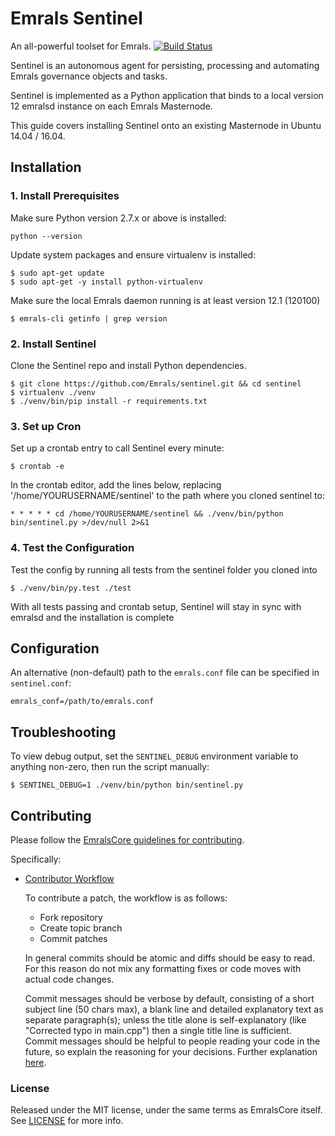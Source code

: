 # Emrals Sentinel

An all-powerful toolset for Emrals.
[![Build Status](https://travis-ci.org/Emrals/sentinel.svg?branch=master)](https://travis-ci.org/emralspay/sentinel)

Sentinel is an autonomous agent for persisting, processing and automating Emrals governance objects and tasks.

Sentinel is implemented as a Python application that binds to a local version 12 emralsd instance on each Emrals Masternode.

This guide covers installing Sentinel onto an existing Masternode in Ubuntu 14.04 / 16.04.

## Installation

### 1. Install Prerequisites

Make sure Python version 2.7.x or above is installed:

    python --version

Update system packages and ensure virtualenv is installed:

    $ sudo apt-get update
    $ sudo apt-get -y install python-virtualenv

Make sure the local Emrals daemon running is at least version 12.1 (120100)

    $ emrals-cli getinfo | grep version

### 2. Install Sentinel

Clone the Sentinel repo and install Python dependencies.

    $ git clone https://github.com/Emrals/sentinel.git && cd sentinel
    $ virtualenv ./venv
    $ ./venv/bin/pip install -r requirements.txt

### 3. Set up Cron

Set up a crontab entry to call Sentinel every minute:

    $ crontab -e

In the crontab editor, add the lines below, replacing '/home/YOURUSERNAME/sentinel' to the path where you cloned sentinel to:

    * * * * * cd /home/YOURUSERNAME/sentinel && ./venv/bin/python bin/sentinel.py >/dev/null 2>&1

### 4. Test the Configuration

Test the config by running all tests from the sentinel folder you cloned into

    $ ./venv/bin/py.test ./test

With all tests passing and crontab setup, Sentinel will stay in sync with emralsd and the installation is complete

## Configuration

An alternative (non-default) path to the `emrals.conf` file can be specified in `sentinel.conf`:

    emrals_conf=/path/to/emrals.conf

## Troubleshooting

To view debug output, set the `SENTINEL_DEBUG` environment variable to anything non-zero, then run the script manually:

    $ SENTINEL_DEBUG=1 ./venv/bin/python bin/sentinel.py

## Contributing

Please follow the [EmralsCore guidelines for contributing](https://github.com/emralspay/emrals/blob/master/CONTRIBUTING.md).

Specifically:

* [Contributor Workflow](https://github.com/emralspay/emrals/blob/master/CONTRIBUTING.md#contributor-workflow)

    To contribute a patch, the workflow is as follows:

    * Fork repository
    * Create topic branch
    * Commit patches

    In general commits should be atomic and diffs should be easy to read. For this reason do not mix any formatting fixes or code moves with actual code changes.

    Commit messages should be verbose by default, consisting of a short subject line (50 chars max), a blank line and detailed explanatory text as separate paragraph(s); unless the title alone is self-explanatory (like "Corrected typo in main.cpp") then a single title line is sufficient. Commit messages should be helpful to people reading your code in the future, so explain the reasoning for your decisions. Further explanation [here](http://chris.beams.io/posts/git-commit/).

### License

Released under the MIT license, under the same terms as EmralsCore itself. See [LICENSE](LICENSE) for more info.
